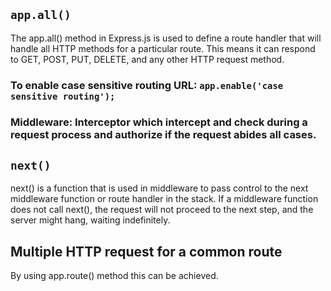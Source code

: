 ## `app.all()`

The app.all() method in Express.js is used to define a route handler that will handle all HTTP methods for a particular route. This means it can respond to GET, POST, PUT, DELETE, and any other HTTP request method.

### To enable case sensitive routing URL: `app.enable('case sensitive routing');`

### Middleware: Interceptor which intercept and check during a request process and authorize if the request abides all cases.

## `next()`

next() is a function that is used in middleware to pass control to the next middleware function or route handler in the stack. If a middleware function does not call next(), the request will not proceed to the next step, and the server might hang, waiting indefinitely.

## Multiple HTTP request for a common route

By using app.route() method this can be achieved.
